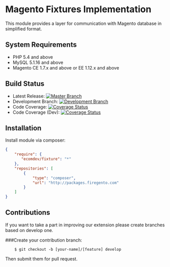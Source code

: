 Magento Fixtures Implementation
===============================

This module provides a layer for communication with Magento database in simplified format. 

System Requirements
-------------------
* PHP 5.4 and above
* MySQL 5.1.16 and above
* Magento CE 1.7.x and above or EE 1.12.x and above

Build Status
------------
* Latest Release: [![Master Branch](https://travis-ci.org/EcomDev/EcomDev_Fixture.png?branch=master)](https://travis-ci.org/EcomDev/EcomDev_Fixture)
* Development Branch: [![Development Branch](https://travis-ci.org/EcomDev/EcomDev_Fixture.png?branch=develop)](https://travis-ci.org/EcomDev/EcomDev_Fixture)
* Code Coverage: [![Coverage Status](https://img.shields.io/coveralls/EcomDev/EcomDev_Fixture.svg)](https://coveralls.io/r/EcomDev/EcomDev_Fixture)
* Code Coverage (Dev): [![Coverage Status](https://coveralls.io/repos/EcomDev/EcomDev_Fixture/badge.png?branch=develop)](https://coveralls.io/r/EcomDev/EcomDev_Fixture?branch=develop)

Installation
------------
Install module via composer:

 ```json
 {
     "require": {
        "ecomdev/fixture": "*"
     },
     "repositories": [
         {
             "type": "composer",
             "url": "http://packages.firegento.com"
         }
     ]
 }
 ```


Contributions
-------------

If you want to take a part in improving our extension please create branches based on develop one. 

###Create your contribution branch: 
   
        $ git checkout -b [your-name]/[feature] develop

Then submit them for pull request. 